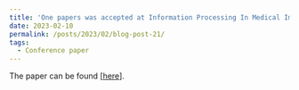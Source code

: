 ```yaml
---
title: 'One papers was accepted at Information Processing In Medical Imaging (IPMI) 2023'
date: 2023-02-10
permalink: /posts/2023/02/blog-post-21/
tags:
  - Conference paper
---
```


The paper can be found [[here](https://arxiv.org/abs/2302.07135)].
